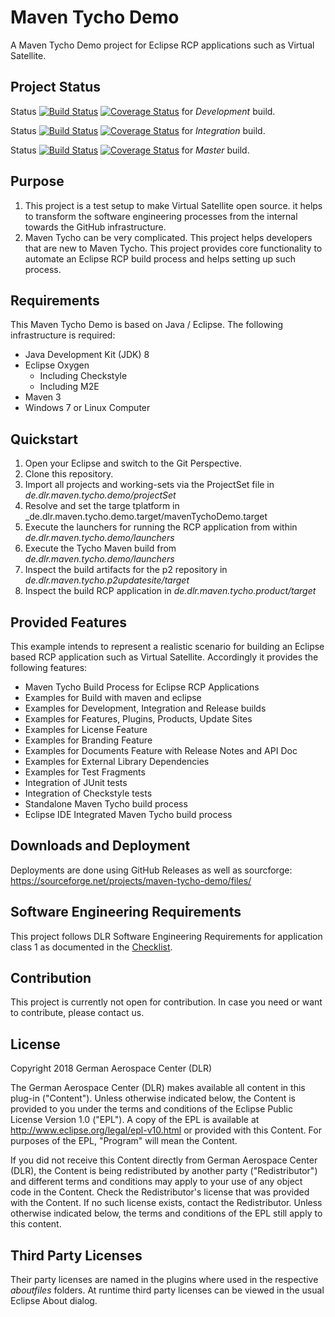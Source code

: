 # Maven Tycho Demo

A Maven Tycho Demo project for Eclipse RCP applications such as Virtual Satellite.

## Project Status

Status [![Build Status](https://travis-ci.org/DLR-SC/Maven-Tycho-Demo.svg?branch=development)](https://travis-ci.org/DLR-SC/Maven-Tycho-Demo) [![Coverage Status](https://codecov.io/gh/DLR-SC/Maven-Tycho-Demo/branch/development/graph/badge.svg)](https://codecov.io/gh/DLR-SC/Maven-Tycho-Demo) for *Development* build.

Status [![Build Status](https://travis-ci.org/DLR-SC/Maven-Tycho-Demo.svg?branch=integration)](https://travis-ci.org/DLR-SC/Maven-Tycho-Demo) [![Coverage Status](https://codecov.io/gh/DLR-SC/Maven-Tycho-Demo/branch/integration/graph/badge.svg)](https://codecov.io/gh/DLR-SC/Maven-Tycho-Demo) for *Integration* build.

Status [![Build Status](https://travis-ci.org/DLR-SC/Maven-Tycho-Demo.svg?branch=master)](https://travis-ci.org/DLR-SC/Maven-Tycho-Demo) [![Coverage Status](https://codecov.io/gh/DLR-SC/Maven-Tycho-Demo/branch/master/graph/badge.svg)](https://codecov.io/gh/DLR-SC/Maven-Tycho-Demo) for *Master* build.

## Purpose

1. This project is a test setup to make Virtual Satellite open source. it helps to transform the software engineering processes from the internal towards the GitHub infrastructure. 
2. Maven Tycho can be very complicated. This project helps developers that are new to Maven Tycho. This project provides core functionality to automate an Eclipse RCP build process and helps setting up such process.

## Requirements 

This Maven Tycho Demo is based on Java / Eclipse. The following infrastructure is required:
 - Java Development Kit (JDK) 8
 - Eclipse Oxygen
   - Including Checkstyle
   - Including M2E
 - Maven 3
 - Windows 7 or Linux Computer

## Quickstart

1. Open your Eclipse and switch to the Git Perspective.
2. Clone this repository.
3. Import all projects and working-sets via the ProjectSet file in _de.dlr.maven.tycho.demo/projectSet_
4. Resolve and set the targe tplatform in _de.dlr.maven.tycho.demo.target/mavenTychoDemo.target
5. Execute the launchers for running the RCP application from within _de.dlr.maven.tycho.demo/launchers_
6. Execute the Tycho Maven build from _de.dlr.maven.tycho.demo/launchers_
7. Inspect the build artifacts for the p2 repository in _de.dlr.maven.tycho.p2updatesite/target_
7. Inspect the build RCP application in _de.dlr.maven.tycho.product/target_

## Provided Features

This example intends to represent a realistic scenario for building an Eclipse based RCP application such as Virtual Satellite. Accordingly it provides the following features:
 - Maven Tycho Build Process for Eclipse RCP Applications
 - Examples for Build with maven and eclipse
 - Examples for Development, Integration and Release builds
 - Examples for Features, Plugins, Products, Update Sites
 - Examples for License Feature
 - Examples for Branding Feature
 - Examples for Documents Feature with Release Notes and API Doc
 - Examples for External Library Dependencies
 - Examples for Test Fragments	
 - Integration of JUnit tests
 - Integration of Checkstyle tests
 - Standalone Maven Tycho build process
 - Eclipse IDE Integrated Maven Tycho build process

## Downloads and Deployment

Deployments are done using GitHub Releases as well as sourcforge: https://sourceforge.net/projects/maven-tycho-demo/files/

## Software Engineering Requirements

This project follows DLR Software Engineering Requirements for application class 1 as documented in the [Checklist](se_checklist_app_class_1.md).
 
## Contribution

This project is currently not open for contribution. In case you need or want to contribute, please contact us. 

## License

Copyright 2018 German Aerospace Center (DLR)

The German Aerospace Center (DLR) makes available all content in this plug-in ("Content"). Unless otherwise indicated below, the Content is provided to you under the terms and conditions of the Eclipse Public License Version 1.0 ("EPL"). A copy of the EPL is available at http://www.eclipse.org/legal/epl-v10.html or provided with this Content. For purposes of the EPL, "Program" will mean the Content.

If you did not receive this Content directly from German Aerospace Center (DLR), the Content is being redistributed by another party ("Redistributor") and different terms and conditions may apply to your use of any object code in the Content. Check the Redistributor's license that was provided with the Content. If no such license exists, contact the Redistributor. Unless otherwise indicated below, the terms and conditions of the EPL still apply to this content.

## Third Party Licenses

Their party licenses are named in the plugins where used in the respective _aboutfiles_ folders. At runtime third party licenses can be viewed in the usual Eclipse About dialog.
